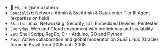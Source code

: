 - 👋 Hi, I’m @atmozphera
- `Specialist`: Network Admin & SysAdmin & Datacenter Tier III Agent (expertise on field)
- `Skills`: Linux, Networking, Security, IoT, Embedded Devices, Pentester
- `Everyday`: Web and Cloud enviroment with proficiency and scalability
- `Eat`: Shell Script, RegEx, C++ Arduino, GO and Python
- `Past`: Active collaboration and global moderator on _SuSE Linux_ (Oracle) forum in Brazil from 2005 until 2008.
